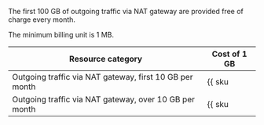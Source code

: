 The first 100 GB of outgoing traffic via NAT gateway are provided free of charge every month.

The minimum billing unit is 1 MB.

| Resource category | Cost of 1 GB |
--- | ---
| Outgoing traffic via NAT gateway, first 10 GB per month | {{ sku|USD|network.egress.inet|string }} |
| Outgoing traffic via NAT gateway, over 10 GB per month | {{ sku|USD|network.egress.inet|pricingRate.100|string }} |